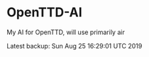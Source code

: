 # OpenTTD-AI
My AI for OpenTTD, will use primarily air

Latest backup: Sun Aug 25 16:29:01 UTC 2019
